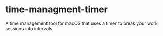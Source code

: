 # time-managment-timer
A time management tool for macOS that uses a timer to break your work sessions into intervals.
